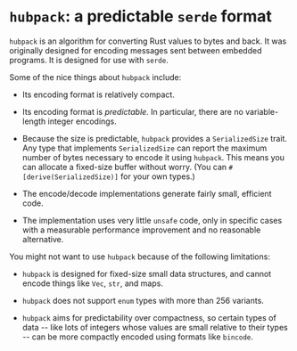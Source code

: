 # `hubpack`: a predictable `serde` format

`hubpack` is an algorithm for converting Rust values to bytes and back. It was
originally designed for encoding messages sent between embedded programs. It is
designed for use with `serde`.

Some of the nice things about `hubpack` include:

- Its encoding format is relatively compact.

- Its encoding format is _predictable._ In particular, there are no
  variable-length integer encodings.

- Because the size is predictable, `hubpack` provides a `SerializedSize` trait.
  Any type that implements `SerializedSize` can report the maximum number of
  bytes necessary to encode it using `hubpack`. This means you can allocate a
  fixed-size buffer without worry. (You can `#[derive(SerializedSize)]` for your
  own types.)

- The encode/decode implementations generate fairly small, efficient code.

- The implementation uses very little `unsafe` code, only in specific cases
  with a measurable performance improvement and no reasonable alternative.

You might not want to use `hubpack` because of the following limitations:

- `hubpack` is designed for fixed-size small data structures, and cannot encode
  things like `Vec`, `str`, and maps.

- `hubpack` does not support `enum` types with more than 256 variants.

- `hubpack` aims for predictability over compactness, so certain types of data
  -- like lots of integers whose values are small relative to their types -- can
  be more compactly encoded using formats like `bincode`.

